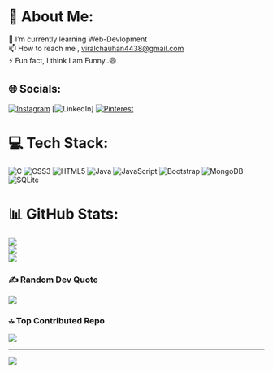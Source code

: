 # 💫 About Me:
🌱 I’m currently learning Web-Devlopment<br>📫 How to reach me , viralchauhan4438@gmail.com<br>⚡ Fun fact, I think I am Funny..😅


## 🌐 Socials:
[![Instagram](https://img.shields.io/badge/Instagram-%23E4405F.svg?logo=Instagram&logoColor=white)](https://instagram.com/viral_1127_) [![LinkedIn](https://www.linkedin.com/in/viral-chauhan-73b67024b?utm_source=share&utm_campaign=share_via&utm_content=profile&utm_medium=android_app)] [![Pinterest](https://img.shields.io/badge/Pinterest-%23E60023.svg?logo=Pinterest&logoColor=white)](https://pinterest.com/@viralchauhan4438) 

# 💻 Tech Stack:
![C](https://img.shields.io/badge/c-%2300599C.svg?style=for-the-badge&logo=c&logoColor=white) ![CSS3](https://img.shields.io/badge/css3-%231572B6.svg?style=for-the-badge&logo=css3&logoColor=white) ![HTML5](https://img.shields.io/badge/html5-%23E34F26.svg?style=for-the-badge&logo=html5&logoColor=white) ![Java](https://img.shields.io/badge/java-%23ED8B00.svg?style=for-the-badge&logo=java&logoColor=white) ![JavaScript](https://img.shields.io/badge/javascript-%23323330.svg?style=for-the-badge&logo=javascript&logoColor=%23F7DF1E) ![Bootstrap](https://img.shields.io/badge/bootstrap-%23563D7C.svg?style=for-the-badge&logo=bootstrap&logoColor=white) ![MongoDB](https://img.shields.io/badge/MongoDB-%234ea94b.svg?style=for-the-badge&logo=mongodb&logoColor=white) ![SQLite](https://img.shields.io/badge/sqlite-%2307405e.svg?style=for-the-badge&logo=sqlite&logoColor=white)
# 📊 GitHub Stats:
![](https://github-readme-stats.vercel.app/api?username=Viral1127&theme=dark&hide_border=false&include_all_commits=false&count_private=false)<br/>
![](https://github-readme-streak-stats.herokuapp.com/?user=Viral1127&theme=dark&hide_border=false)<br/>
![](https://github-readme-stats.vercel.app/api/top-langs/?username=Viral1127&theme=dark&hide_border=false&include_all_commits=false&count_private=false&layout=compact)

### ✍️ Random Dev Quote
![](https://quotes-github-readme.vercel.app/api?type=horizontal&theme=radical)

### 🔝 Top Contributed Repo
![](https://github-contributor-stats.vercel.app/api?username=Viral1127&limit=5&theme=dark&combine_all_yearly_contributions=true)

---
[![](https://visitcount.itsvg.in/api?id=Viral1127&icon=0&color=1)](https://visitcount.itsvg.in)

<!-- Proudly created with GPRM ( https://gprm.itsvg.in ) -->
